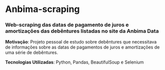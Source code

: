 # Anbima-scraping
### Web-scraping das datas de pagamento de juros e amortizações das debêntures listadas no site da Anbima Data

**Motivação**: Projeto pessoal de estudo sobre debêntures que necessitava de informações sobre as datas de pagamentos de juros e amortizações de uma série de debêntures.

**Tecnologias Utilizadas**: Python, Pandas, BeautifulSoup e Selenium
